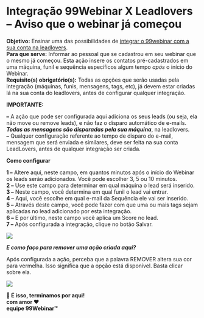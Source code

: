 # Integração 99Webinar X Leadlovers – Aviso que o webinar já começou

**Objetivo:** Ensinar uma das possibilidades de [integrar o 99webinar com a sua conta na leadlovers](https://suporte.love/integracao-99-ll/).\
**Para que serve:** Informar ao pessoal que se cadastrou em seu webinar que o mesmo já começou. Esta ação insere os contatos pré-cadastrados em uma máquina, funil e sequência específicos algum tempo _após_ o início do Webinar.\
**Requisito(s) obrigatório(s):** Todas as opções que serão usadas pela integração (máquinas, funis, mensagens, tags, etc), já devem estar criadas lá na sua conta do leadlovers, antes de configurar qualquer integração.

**IMPORTANTE:**

**–** A ação que pode ser configurada aqui adiciona os seus leads (ou seja, ela não move ou remove leads), e não faz o disparo automático de e-mails. _**Todas as mensagens são disparadas pela sua máquina**_, na leadlovers.\
**–** Qualquer configuração referente ao tempo de disparo do e-mail, mensagem que será enviada e similares, deve ser feita na sua conta LeadLovers, antes de qualquer integração ser criada.

**Como configurar**

**1 –** Altere aqui, neste campo, em quantos minutos após o início do Webinar os leads serão adicionados. Você pode escolher 3, 5 ou 10 minutos.\
**2 –** Use este campo para determinar em qual máquina o lead será inserido.\
**3 –** Neste campo, você determina em qual funil o lead vai entrar.\
**4 –** Aqui, você escolhe em qual e-mail da Sequência ele vai ser inserido.\
**5 –** Através deste campo, você pode fazer com que uma ou mais tags sejam aplicadas no lead adicionado por esta integração.\
**6 –** E por último, neste campo você aplica um Score no lead.\
**7 –** Após configurada a integração, clique no botão Salvar.

![](https://legado.leadlovers.site/wp-content/uploads/2019/04/99Webinar\_-Integracao-leadlovers-%E2%80%93-Aviso-que-o-webinar-ja-comecou-360041259433\_mceclip0.png)

_**E como faço para remover uma ação criada aqui?**_

Após configurada a ação, perceba que a palavra REMOVER altera sua cor para vermelha. Isso significa que a opção está disponível. Basta clicar sobre ela.

![](https://legado.leadlovers.site/wp-content/uploads/2019/04/99Webinar\_-Integracao-leadlovers-%E2%80%93-Aviso-que-o-webinar-ja-comecou-360041259433\_mceclip1.png)

**🏁 É isso, terminamos por aqui!**\
**com amor ❤**\
**equipe 99Webinar™**
